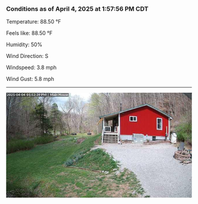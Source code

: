 ### Conditions as of April 4, 2025 at 1:57:56 PM CDT 

Temperature: 88.50 &deg;F

Feels like: 88.50 &deg;F

Humidity: 50%

Wind Direction: S

Windspeed: 3.8 mph

Wind Gust: 5.8 mph

---

<img src="./images/latest.jpeg"/>

